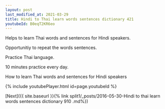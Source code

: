 ```yaml
---
layout: post
last_modified_at: 2021-03-29
title: Hindi to Thai learn words sentences dictionary 421 
youtubeId: B0eqT2KR6eo
---
```

 
 
Helps to learn Thai words and sentences for Hindi speakers.

Opportunitiy to repeat the words sentences. 

Practice Thai language. 
 
10 minutes practice every day. 
 
How to learn Thai words and sentences for Hindi speakers 
 
{% include youtubePlayer.html id=page.youtubeId %}
 
 
[Next]({{ site.baseurl }}{% link  split1/_posts/2016-05-30-Hindi to thai learn words sentences dictionary 910 .md%})
 
